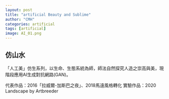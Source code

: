 ```yaml
---
layout: post
title: "artificial Beauty and Sublime"
author: "CMH"
categories: artificial
tags: [artificial]
image: AI_01.png
---
```


## 仿山水
「人工美」仿生系列，以生命、生態系統為師，師法自然探究人造之崇高與美，現階段應用AI生成對抗網路(GAN)。

代表作品：2016「拉威爾-加斯巴之夜」、2018馬遠風格轉化
實驗作品：2020 Landscape by Artbreeder

